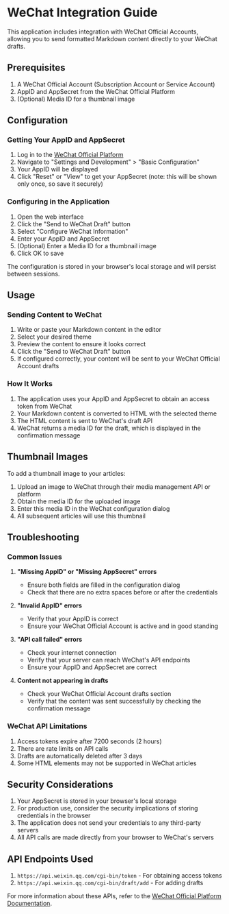 # WeChat Integration Guide

This application includes integration with WeChat Official Accounts, allowing you to send formatted Markdown content directly to your WeChat drafts.

## Prerequisites

1. A WeChat Official Account (Subscription Account or Service Account)
2. AppID and AppSecret from the WeChat Official Platform
3. (Optional) Media ID for a thumbnail image

## Configuration

### Getting Your AppID and AppSecret

1. Log in to the [WeChat Official Platform](https://mp.weixin.qq.com/)
2. Navigate to "Settings and Development" > "Basic Configuration"
3. Your AppID will be displayed
4. Click "Reset" or "View" to get your AppSecret (note: this will be shown only once, so save it securely)

### Configuring in the Application

1. Open the web interface
2. Click the "Send to WeChat Draft" button
3. Select "Configure WeChat Information"
4. Enter your AppID and AppSecret
5. (Optional) Enter a Media ID for a thumbnail image
6. Click OK to save

The configuration is stored in your browser's local storage and will persist between sessions.

## Usage

### Sending Content to WeChat

1. Write or paste your Markdown content in the editor
2. Select your desired theme
3. Preview the content to ensure it looks correct
4. Click the "Send to WeChat Draft" button
5. If configured correctly, your content will be sent to your WeChat Official Account drafts

### How It Works

1. The application uses your AppID and AppSecret to obtain an access token from WeChat
2. Your Markdown content is converted to HTML with the selected theme
3. The HTML content is sent to WeChat's draft API
4. WeChat returns a media ID for the draft, which is displayed in the confirmation message

## Thumbnail Images

To add a thumbnail image to your articles:

1. Upload an image to WeChat through their media management API or platform
2. Obtain the media ID for the uploaded image
3. Enter this media ID in the WeChat configuration dialog
4. All subsequent articles will use this thumbnail

## Troubleshooting

### Common Issues

1. **"Missing AppID" or "Missing AppSecret" errors**
   - Ensure both fields are filled in the configuration dialog
   - Check that there are no extra spaces before or after the credentials

2. **"Invalid AppID" errors**
   - Verify that your AppID is correct
   - Ensure your WeChat Official Account is active and in good standing

3. **"API call failed" errors**
   - Check your internet connection
   - Verify that your server can reach WeChat's API endpoints
   - Ensure your AppID and AppSecret are correct

4. **Content not appearing in drafts**
   - Check your WeChat Official Account drafts section
   - Verify that the content was sent successfully by checking the confirmation message

### WeChat API Limitations

1. Access tokens expire after 7200 seconds (2 hours)
2. There are rate limits on API calls
3. Drafts are automatically deleted after 3 days
4. Some HTML elements may not be supported in WeChat articles

## Security Considerations

1. Your AppSecret is stored in your browser's local storage
2. For production use, consider the security implications of storing credentials in the browser
3. The application does not send your credentials to any third-party servers
4. All API calls are made directly from your browser to WeChat's servers

## API Endpoints Used

1. `https://api.weixin.qq.com/cgi-bin/token` - For obtaining access tokens
2. `https://api.weixin.qq.com/cgi-bin/draft/add` - For adding drafts

For more information about these APIs, refer to the [WeChat Official Platform Documentation](https://developers.weixin.qq.com/doc/offiaccount/en/Getting_Started/Overview.html).